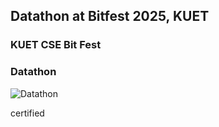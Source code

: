 ## Datathon at Bitfest 2025, KUET
### KUET CSE Bit Fest
### Datathon


![Datathon](https://github.com/user-attachments/assets/b3170b6a-22e9-493e-ab0c-06935e170170)

certified

